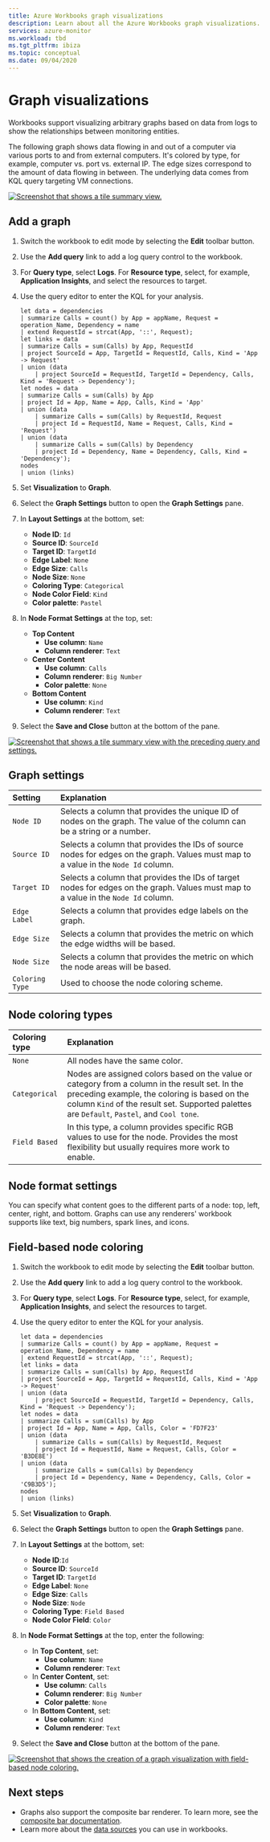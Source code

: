 ```yaml
---
title: Azure Workbooks graph visualizations
description: Learn about all the Azure Workbooks graph visualizations.
services: azure-monitor
ms.workload: tbd
ms.tgt_pltfrm: ibiza
ms.topic: conceptual
ms.date: 09/04/2020
---
```


# Graph visualizations

Workbooks support visualizing arbitrary graphs based on data from logs to show the relationships between monitoring entities.

The following graph shows data flowing in and out of a computer via various ports to and from external computers. It's colored by type, for example, computer vs. port vs. external IP. The edge sizes correspond to the amount of data flowing in between. The underlying data comes from KQL query targeting VM connections.

[![Screenshot that shows a tile summary view.](./media/workbooks-graph-visualizations/graph.png)](./media/workbooks-graph-visualizations/graph.png#lightbox)

## Add a graph

1. Switch the workbook to edit mode by selecting the **Edit** toolbar button.
1. Use the **Add query** link to add a log query control to the workbook.
1. For **Query type**, select **Logs**. For **Resource type**, select, for example, **Application Insights**, and select the resources to target.
1. Use the query editor to enter the KQL for your analysis.

    ```kusto
    let data = dependencies
    | summarize Calls = count() by App = appName, Request = operation_Name, Dependency = name
    | extend RequestId = strcat(App, '::', Request);
    let links = data
    | summarize Calls = sum(Calls) by App, RequestId
    | project SourceId = App, TargetId = RequestId, Calls, Kind = 'App -> Request'
    | union (data
        | project SourceId = RequestId, TargetId = Dependency, Calls, Kind = 'Request -> Dependency');
    let nodes = data
    | summarize Calls = sum(Calls) by App
    | project Id = App, Name = App, Calls, Kind = 'App'
    | union (data
        | summarize Calls = sum(Calls) by RequestId, Request
        | project Id = RequestId, Name = Request, Calls, Kind = 'Request')
    | union (data
        | summarize Calls = sum(Calls) by Dependency
        | project Id = Dependency, Name = Dependency, Calls, Kind = 'Dependency');
    nodes
    | union (links)
    ```

1. Set **Visualization** to **Graph**.
1. Select the **Graph Settings** button to open the **Graph Settings** pane.
1. In **Layout Settings** at the bottom, set:
    * **Node ID**: `Id`
    * **Source ID**: `SourceId`
    * **Target ID**: `TargetId`
    * **Edge Label**: `None`
    * **Edge Size**: `Calls`
    * **Node Size**: `None`
    * **Coloring Type**: `Categorical`
    * **Node Color Field**: `Kind`
    * **Color palette**: `Pastel`
1. In **Node Format Settings** at the top, set:
    * **Top Content**
        - **Use column**: `Name`
        * **Column renderer**: `Text`
    * **Center Content**
        - **Use column**: `Calls`
        * **Column renderer**: `Big Number`
        * **Color palette**: `None`
    * **Bottom Content**
        - **Use column**: `Kind`
        * **Column renderer**: `Text`
1. Select the **Save and Close** button at the bottom of the pane.

[![Screenshot that shows a tile summary view with the preceding query and settings.](./media/workbooks-graph-visualizations/graph-settings.png)](./media/workbooks-graph-visualizations/graph-settings.png#lightbox)

## Graph settings

| Setting         | Explanation                                                                                                        |
|:----------------|:-------------------------------------------------------------------------------------------------------------------|
| `Node ID`       | Selects a column that provides the unique ID of nodes on the graph. The value of the column can be a string or a number. |
| `Source ID`     | Selects a column that provides the IDs of source nodes for edges on the graph. Values must map to a value in the `Node Id` column. |
| `Target ID`     | Selects a column that provides the IDs of target nodes for edges on the graph. Values must map to a value in the `Node Id` column. |
| `Edge Label`    | Selects a column that provides edge labels on the graph.                                                            |
| `Edge Size`     | Selects a column that provides the metric on which the edge widths will be based.                                |
| `Node Size`     | Selects a column that provides the metric on which the node areas will be based.                                 |
| `Coloring Type` | Used to choose the node coloring scheme.                                                                            |

## Node coloring types

| Coloring type | Explanation |
|:------------- |:------------|
| `None`        | All nodes have the same color. |
| `Categorical` | Nodes are assigned colors based on the value or category from a column in the result set. In the preceding example, the coloring is based on the column `Kind` of the result set. Supported palettes are `Default`, `Pastel`, and `Cool tone`.  |
| `Field Based` | In this type, a column provides specific RGB values to use for the node. Provides the most flexibility but usually requires more work to enable.  |

## Node format settings

You can specify what content goes to the different parts of a node: top, left, center, right, and bottom. Graphs can use any renderers' workbook supports like text, big numbers, spark lines, and icons.

## Field-based node coloring

1. Switch the workbook to edit mode by selecting the **Edit** toolbar button.
1. Use the **Add query** link to add a log query control to the workbook.
1. For **Query type**, select **Logs**. For **Resource type**, select, for example, **Application Insights**, and select the resources to target.
1. Use the query editor to enter the KQL for your analysis.

    ```kusto
    let data = dependencies
    | summarize Calls = count() by App = appName, Request = operation_Name, Dependency = name
    | extend RequestId = strcat(App, '::', Request);
    let links = data
    | summarize Calls = sum(Calls) by App, RequestId
    | project SourceId = App, TargetId = RequestId, Calls, Kind = 'App -> Request'
    | union (data
        | project SourceId = RequestId, TargetId = Dependency, Calls, Kind = 'Request -> Dependency');
    let nodes = data
    | summarize Calls = sum(Calls) by App
    | project Id = App, Name = App, Calls, Color = 'FD7F23'
    | union (data
        | summarize Calls = sum(Calls) by RequestId, Request
        | project Id = RequestId, Name = Request, Calls, Color = 'B3DE8E')
    | union (data
        | summarize Calls = sum(Calls) by Dependency
        | project Id = Dependency, Name = Dependency, Calls, Color = 'C9B3D5');
    nodes
    | union (links)
    ```

1. Set **Visualization** to **Graph**.
1. Select the **Graph Settings** button to open the **Graph Settings** pane.
1. In **Layout Settings** at the bottom, set:
    * **Node ID**:`Id`
    * **Source ID**: `SourceId`
    * **Target ID**: `TargetId`
    * **Edge Label**: `None`
    * **Edge Size**: `Calls`
    * **Node Size**: `Node`
    * **Coloring Type**: `Field Based`
    * **Node Color Field**: `Color`
1. In **Node Format Settings** at the top, enter the following:
    * In **Top Content**, set:
        * **Use column**: `Name`
        * **Column renderer**: `Text`
    * In **Center Content**, set:
        * **Use column**: `Calls`
        * **Column renderer**: `Big Number`
        * **Color palette**: `None`
    * In **Bottom Content**, set:
        * **Use column**: `Kind`
        * **Column renderer**: `Text`
1. Select the **Save and Close** button at the bottom of the pane.

[![Screenshot that shows the creation of a graph visualization with field-based node coloring.](./media/workbooks-graph-visualizations/graph-field-based.png)](./media/workbooks-graph-visualizations/graph-field-based.png#lightbox)

## Next steps

* Graphs also support the composite bar renderer. To learn more, see the [composite bar documentation](workbooks-composite-bar.md).
* Learn more about the [data sources](workbooks-data-sources.md) you can use in workbooks.
